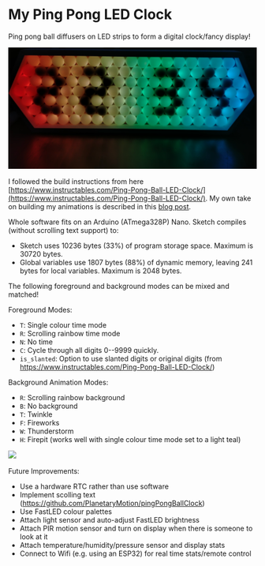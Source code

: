 # My Ping Pong LED Clock

Ping pong ball diffusers on LED strips to form a digital clock/fancy display!

![](rainbow_bg.png)

I followed the build instructions from here [https://www.instructables.com/Ping-Pong-Ball-LED-Clock/](https://www.instructables.com/Ping-Pong-Ball-LED-Clock/). My own take on building my animations is described in this [blog post](https://yiweimao.github.io/blog/ping_pong_led_clock/).

Whole software fits on an Arduino (ATmega328P) Nano. Sketch compiles (without scrolling text support) to:
- Sketch uses 10236 bytes (33%) of program storage space. Maximum is 30720 bytes.
- Global variables use 1807 bytes (88%) of dynamic memory, leaving 241 bytes for local variables. Maximum is 2048 bytes.

The following foreground and background modes can be mixed and matched!

Foreground Modes:
- `T`: Single colour time mode
- `R`: Scrolling rainbow time mode
- `N`: No time
- `C`: Cycle through all digits 0--9999 quickly. 
- `is_slanted`: Option to use slanted digits or original digits (from https://www.instructables.com/Ping-Pong-Ball-LED-Clock/)

Background Animation Modes:
- `R`: Scrolling rainbow background
- `B`: No background
- `T`: Twinkle
- `F`: Fireworks
- `W`: Thunderstorm
- `H`: Firepit (works well with single colour time mode set to a light teal)

![](https://yiweimao.github.io/blog/images/2021-01-05-LED_clock_files/fireworks.gif)

Future Improvements:
- Use a hardware RTC rather than use software
- Implement scolling text (https://github.com/PlanetaryMotion/pingPongBallClock)
- Use FastLED colour palettes
- Attach light sensor and auto-adjust FastLED brightness
- Attach PIR motion sensor and turn on display when there is someone to look at it
- Attach temperature/humidity/pressure sensor and display stats
- Connect to Wifi (e.g. using an ESP32) for real time stats/remote control